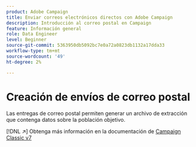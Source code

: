 ```yaml
---
product: Adobe Campaign
title: Enviar correos electrónicos directos con Adobe Campaign
description: Introducción al correo postal en Campaign
feature: Información general
role: Data Engineer
level: Beginner
source-git-commit: 5363950db5092bc7e0a72a0823db1132a17dda33
workflow-type: tm+mt
source-wordcount: '49'
ht-degree: 2%

---
```


# Creación de envíos de correo postal

Las entregas de correo postal permiten generar un archivo de extracción que contenga datos sobre la población objetivo.

[!DNL :arrow_upper_right:] Obtenga más información en la documentación de  [Campaign Classic v7](https://experienceleague.adobe.com/docs/campaign-classic/using/sending-messages/sending-direct-mail/about-direct-mail-channel.html)

